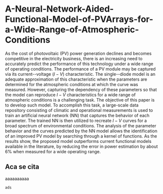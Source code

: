 # A-Neural-Network-Aided-Functional-Model-of-PVArrays-for-a-Wide-Range-of-Atmospheric-Conditions
As the cost of photovoltaic (PV) power generation declines and becomes competitive in the electricity business, there is an increasing need to accurately predict the performance of this technology under a wide range of operating conditions. The performance of a PV module may be captured via its current--voltage ($\textit{I}-\textit{V}$) characteristic. The single--diode model is an adequate  approximation of this characteristic when the parameters are determined for the atmospheric conditions at which the curve was measured. However, capturing the dependency of these parameters so that the model can reproduce $\textit{I}-\textit{V}$ characteristics for a wide range of atmospheric conditions is a challenging task. The objective of this paper is to develop such model. To accomplish this task, a large-scale data repository consisting of climatic and operational measurements is used to train an artificial neural network (NN) that captures the behavior of each parameter. The trained NN is then utilized to recreate $\textit{I}-\textit{V}$ curves for a broad spectrum of environmental conditions. The analysis of the parameter behavior and the curves predicted by the NN model allows the identification of an improved PV model by searching through a kernel of functions. As the results show, the proposed model outperforms current functional models available in the literature, by reducing the error in power estimation by about 6\% when measured for a wide operating range.



## Aca se cita
aaaaaaaaaa

    
    ads
    
